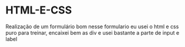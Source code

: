 # HTML-E-CSS
Realização de um formulário
bom nesse formulario eu usei o html e css puro para treinar, encaixei bem as div e usei bastante a parte de input e label

